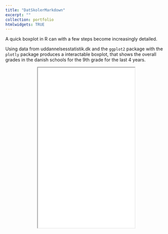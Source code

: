 ```yaml
---
title: "DatSkolerMarkdown"
excerpt: ""
collection: portfolio
htmlwidgets: TRUE
---
```


A quick boxplot in R can with a few steps become increasingly detailed.

Using data from uddannelsesstatistik.dk and the `ggplot2` package with the `plotly` package produces a interactable boxplot, that shows the overall grades in the danish schools for the 9th grade for the last 4 years. 

<center><iframe src="/Boxplot.html" height = "500px" width = "60%"></iframe></center>
